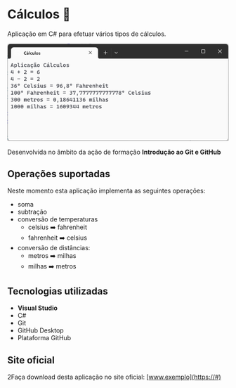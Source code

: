 # Cálculos :1234:
 
 Aplicação em C# para efetuar vários tipos de cálculos.

![Aplicação Cálculos](aplicacao-calculos.png)
 
 Desenvolvida no âmbito da ação de formação **Introdução ao Git e GitHub**

## Operações suportadas

Neste momento esta aplicação implementa as seguintes operações:

- soma
- subtração
- conversão de temperaturas
    - celsius :arrow_right: fahrenheit
    - fahrenheit :arrow_right: celsius
- conversão de distâncias:
    - metros :arrow_right: milhas
    - milhas :arrow_right: metros

## Tecnologias utilizadas

- **Visual Studio**
- C#
- Git
- GitHub Desktop
- Plataforma GitHub

## Site oficial

2Faça download desta aplicação no site oficial: [www.exemplo](https://#)